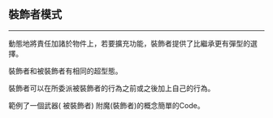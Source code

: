 ## 裝飾者模式
____
動態地將責任加諸於物件上，若要擴充功能，裝飾者提供了比繼承更有彈型的選擇。

裝飾者和被裝飾者有相同的超型態。

裝飾者可以在所委派被裝飾者的行為之前或之後加上自己的行為。

範例了一個武器( 被裝飾者) 附魔(裝飾者)的概念簡單的Code。